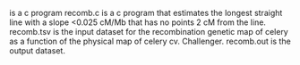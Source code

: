  is a c program recomb.c is a c program that estimates the longest straight line with a slope <0.025 cM/Mb that has no points 2 cM from the line. recomb.tsv is the input dataset for the recombination genetic map of celery as a function of the physical map of celery cv. Challenger. recomb.out is the output dataset.
